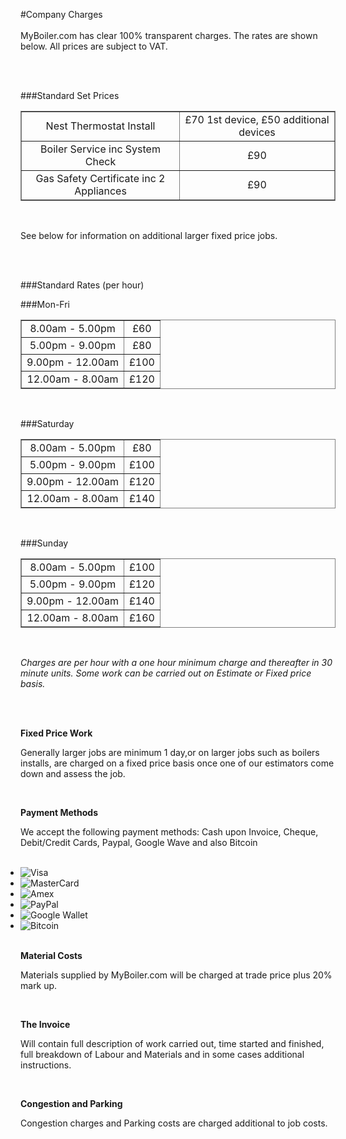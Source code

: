 #Company Charges
<br />
<br />
MyBoiler.com has clear 100% transparent charges. The rates are shown below. All prices are subject to VAT.

<br />
<br />

###Standard Set Prices

<table border="1" style="width:100%; border: 1px solid grey; text-align:center;">
			 	<tr><td> Nest Thermostat Install</td>   <td>  £70 1st device, £50 additional devices</td></tr>
			 	<tr><td> Boiler Service inc System Check</td>   <td> £90</td></tr>
				<tr><td> Gas Safety Certificate inc 2 Appliances  </td>  <td> £90</td></tr>
</table>
<br />


See below for information on additional larger fixed price jobs.

<br />
<br />

###Standard Rates (per hour)

###Mon-Fri

<table border="1" style="width:100%; border: 1px solid grey; text-align:center;">
			 	<tr><td> 8.00am - 5.00pm</td>   <td>  £60 </td></tr>
			 	<tr><td> 5.00pm - 9.00pm </td>   <td> £80</td></tr>
				<tr><td>9.00pm - 12.00am  </td>  <td> £100</td></tr>
			 	<tr><td>12.00am - 8.00am  </td>  <td> £120</td></tr>
</table>
<br />

###Saturday

<table border="1" style="width:100%; border: 1px solid grey; text-align:center">		
				 <tr><td> 8.00am - 5.00pm</td>   <td>  £80</td></tr>
				 <tr><td> 5.00pm - 9.00pm </td>    <td>  £100</td></tr>
				 <tr><td>9.00pm - 12.00am  </td>   <td>   £120</td></tr>
				 <tr><td>12.00am - 8.00am  </td>   <td>  £140</td></tr>
</table>

<br />

###Sunday

<table border="1" style="width:100%; border: 1px solid grey; text-align:center">
				 <tr><td> 8.00am - 5.00pm</td>   <td>  £100</td></tr>
				 <tr><td> 5.00pm - 9.00pm </td>  <td>  £120</td></tr>
				 <tr><td>9.00pm - 12.00am  </td>   <td>  £140</td></tr>
				 <tr><td>12.00am - 8.00am  </td>   <td>  £160</td></tr>
</table>

<br />

*Charges are per hour with a one hour minimum charge and thereafter in 30 minute units. Some work can be carried out on Estimate or Fixed price basis.*

<br /><br />

**Fixed Price Work**

Generally larger jobs are minimum 1 day,or on larger jobs such as boilers installs, are charged on a fixed price basis once one of our estimators come down and assess the job.

<br />

**Payment Methods**

We accept the following payment methods: Cash upon Invoice, Cheque, Debit/Credit Cards, Paypal, Google Wave and also Bitcoin

<div id="creditcards" style="float:none">
	<ul class="credit-cards p10 clearfix" style="display:inline; margin: 0 auto;">
	            <li><img src="//cdn.shopify.com/s/files/1/0758/1671/t/1/assets/icon-cc-visa.png?6948167398204912247" alt="Visa"></li>
	            <li><img src="//cdn.shopify.com/s/files/1/0758/1671/t/1/assets/icon-cc-mastercard.png?6948167398204912247" alt="MasterCard"></li>
	            <li><img src="//cdn.shopify.com/s/files/1/0758/1671/t/1/assets/icon-cc-amex.png?6948167398204912247" alt="Amex"></li>
	            <li><img src="//cdn.shopify.com/s/files/1/0758/1671/t/1/assets/icon-cc-paypal.png?6948167398204912247" alt="PayPal"></li>
	            <li><img src="//cdn.shopify.com/s/files/1/0758/1671/t/1/assets/icon-cc-google.png?6948167398204912247" alt="Google Wallet"></li>
	            <li><img src="//cdn.shopify.com/s/files/1/0758/1671/t/1/assets/icon-cc-bitcoin.png?6948167398204912247" alt="Bitcoin"></li>
	</ul>
</div>

<br />

**Material Costs**

Materials supplied by MyBoiler.com will be charged at trade price plus 20% mark up.

<br />

**The Invoice**

Will contain full description of work carried out, time started and finished, full breakdown of Labour and Materials and in some cases additional instructions.

<br />

**Congestion and Parking**

Congestion charges and Parking costs are charged additional to job costs.
